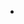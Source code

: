 -   <!--yml

-   category: 未分类

-   date: 2024-05-18 18:03:57

-   -->

# -   VIX and More: Four Horsemen of Technology Running Strong Again?

> -   来源：[`vixandmore.blogspot.com/2009/01/four-horsemen-of-technology-running.html#0001-01-01`](http://vixandmore.blogspot.com/2009/01/four-horsemen-of-technology-running.html#0001-01-01)

-   在这个市场中，我觉得很难将任何股票视为“表现强劲”，除非它们属于贵金属行业，但强劲也可以是一个相对的词汇。

-   有些股票在过去几周和几个月的表现要好于其他股票，甚至显示出相当大的买入兴趣。过去突出显示的四只股票被称为[科技四骑士](http://vixandmore.blogspot.com/2007/10/four-generals-will-tell-story.html)：黑莓公司（[RIMM](http://finance.google.com/finance?q=rimm)）；亚马逊（[AMZN](http://finance.google.com/finance?q=amzn)）；谷歌（[GOOG](http://finance.google.com/finance?q=goog)）；以及苹果公司（[AAPL](http://finance.google.com/finance?q=aapl)）。

-   这四只大型科技股的股价最近都提供了正面的盈利惊喜，最新的惊喜出现在昨日下午的谷歌身上。如果不是因为史蒂夫·乔布斯的健康问题，这四只股票在过去两个月内所标明的图表中，早就超越了标普 500 指数。事实上，即使考虑到乔布斯的问题，苹果公司的股价与大盘指数相比也相对平稳。

-   投资者们正在猜测哪些股票将在下一轮牛市中提供[领导力](http://vixandmore.blogspot.com/search/label/leadership)。我猜测下一组领导者将包括这些科技巨头中的一家或多家。

![](img/1e09925e7ddfee05abc8f8f3ed0c25a9.png)

-   *[来源：BigCharts]*

-   *提示：撰写本文时，持有 GOOG 股票。*
